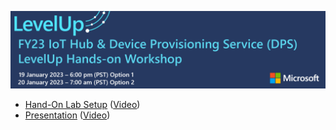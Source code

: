 
<p>
<img src="./images/LevelUp-IoT-DPS.png">
<ul>
  <li><a href="https://microsoft.sharepoint.com/:w:/t/LevelUpSkilling/Eej5tefoPrRNgvoBr4_rAIEBwBeijR5zcUQz3S80thgWVg?e=cH8xrb">Hand-On Lab Setup</a> (<a href="https://microsoft-my.sharepoint.com/:v:/p/goblackw/EcrWzLD1AiNDvToBmtaiB6EBHx2SbtEUZtKLWrqzWBMpJA?e=zjoycC">Video</a>)
  <li><a href="https://microsoft.sharepoint.com/:p:/r/teams/LevelUpSkilling/_layouts/15/Doc.aspx?sourcedoc=%7BBC656469-5CE6-4B45-9FBA-24C9CD13EE2F%7D&file=IoTPlatform_LevelUp%20-IoTHub%20%26%20DPS%20-%20Feb%202023.pptx&action=edit&mobileredirect=true&share=IQFpZGW85lxFS5-6JMnNE-4vAZ8523rKNWC28CxtpvTwAWk">Presentation</a> (<a href="https://microsoft-my.sharepoint.com/:v:/p/goblackw/EVRE8cWys-RHjMGW4T7FbIwBHdh3O3I9r_hbu0bxNmA6Rg?e=5DdB7X">Video</a>)
</ul>
    
